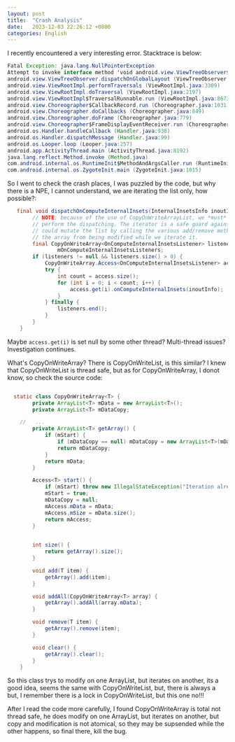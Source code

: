 ```yaml
---
layout: post
title:  "Crash Analysis"
date:   2023-12-03 22:26:12 +0800
categories: English
---
```


I  recently encountered a very interesting error. Stacktrace is below:

```java
Fatal Exception: java.lang.NullPointerException
Attempt to invoke interface method 'void android.view.ViewTreeObserver$OnGlobalLayoutListener.onGlobalLayout()' on a null object reference
android.view.ViewTreeObserver.dispatchOnGlobalLayout (ViewTreeObserver.java:1079)
android.view.ViewRootImpl.performTraversals (ViewRootImpl.java:3309)
android.view.ViewRootImpl.doTraversal (ViewRootImpl.java:2197)
android.view.ViewRootImpl$TraversalRunnable.run (ViewRootImpl.java:8673)
android.view.Choreographer$CallbackRecord.run (Choreographer.java:1031)
android.view.Choreographer.doCallbacks (Choreographer.java:849)
android.view.Choreographer.doFrame (Choreographer.java:779)
android.view.Choreographer$FrameDisplayEventReceiver.run (Choreographer.java:1016)
android.os.Handler.handleCallback (Handler.java:938)
android.os.Handler.dispatchMessage (Handler.java:99)
android.os.Looper.loop (Looper.java:257)
android.app.ActivityThread.main (ActivityThread.java:8192)
java.lang.reflect.Method.invoke (Method.java)
com.android.internal.os.RuntimeInit$MethodAndArgsCaller.run (RuntimeInit.java:626)
com.android.internal.os.ZygoteInit.main (ZygoteInit.java:1015)

```
So I went to check the crash places, I was puzzled by the code, but why there is a NPE, I cannot understand, we are iterating the list only, how possible?:

```java
   final void dispatchOnComputeInternalInsets(InternalInsetsInfo inoutInfo) {
        // NOTE: because of the use of CopyOnWriteArrayList, we *must* use an iterator to
        // perform the dispatching. The iterator is a safe guard against listeners that
        // could mutate the list by calling the various add/remove methods. This prevents
        // the array from being modified while we iterate it.
        final CopyOnWriteArray<OnComputeInternalInsetsListener> listeners =
                mOnComputeInternalInsetsListeners;
        if (listeners != null && listeners.size() > 0) {
            CopyOnWriteArray.Access<OnComputeInternalInsetsListener> access = listeners.start();
            try {
                int count = access.size();
                for (int i = 0; i < count; i++) {
                    access.get(i).onComputeInternalInsets(inoutInfo);
                }
            } finally {
                listeners.end();
            }
        }
    }
```

Maybe `access.get(i)` is set null by some other thread? Multi-thread issues? Investigation continues.

What's CopyOnWriteArray? There is CopyOnWriteList, is this similar? I knew that CopyOnWriteList is thread safe, but as for CopyOnWriteArray, I donot know, so check the source code:

```java

  static class CopyOnWriteArray<T> {
        private ArrayList<T> mData = new ArrayList<T>();
        private ArrayList<T> mDataCopy;

    //   ...
        private ArrayList<T> getArray() {
            if (mStart) {
                if (mDataCopy == null) mDataCopy = new ArrayList<T>(mData);
                return mDataCopy;
            }
            return mData;
        }

        Access<T> start() {
            if (mStart) throw new IllegalStateException("Iteration already started");
            mStart = true;
            mDataCopy = null;
            mAccess.mData = mData;
            mAccess.mSize = mData.size();
            return mAccess;
        }

 
        int size() {
            return getArray().size();
        }

        void add(T item) {
            getArray().add(item);
        }

        void addAll(CopyOnWriteArray<T> array) {
            getArray().addAll(array.mData);
        }

        void remove(T item) {
            getArray().remove(item);
        }

        void clear() {
            getArray().clear();
        }
    }

```
So this class trys to modify on one ArrayList, but iterates on another, its a good idea, seems the same with CopyOnWriteList, but, there is always a but, I remember there is a lock in CopyOnWriteList, but this one no!!!

After I read the code more carefully, I found CopyOnWriteArray is total not thread safe, he does modify on one ArrayList, but iterates on another, but copy and modification is not atomical, so they may be supsended while the other happens, so final there, kill the bug.